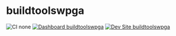 # buildtoolswpga

![CI none](https://img.shields.io/badge/ci-none-orange.svg)
[![Dashboard buildtoolswpga](https://img.shields.io/badge/dashboard-buildtoolswpga-yellow.svg)](https://dashboard.pantheon.io/sites/a0199414-54f2-44b9-90f0-4ed684949a0f#dev/code)
[![Dev Site buildtoolswpga](https://img.shields.io/badge/site-buildtoolswpga-blue.svg)](http://dev-buildtoolswpga.pantheonsite.io/)